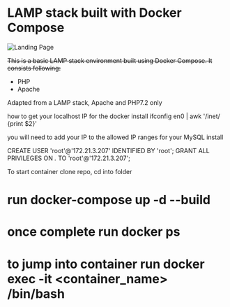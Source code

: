 # LAMP stack built with Docker Compose

![Landing Page](https://preview.ibb.co/gOTa0y/LAMP_STACK.png)

~~This is a basic LAMP stack environment built using Docker Compose. It consists following:~~

* PHP
* Apache

Adapted from a LAMP stack, Apache and PHP7.2 only

how to get your localhost IP for the docker install
ifconfig en0 | awk '/inet/ {print $2}'

you will need to add your IP to the allowed IP ranges for your MySQL install

CREATE USER 'root'@'172.21.3.207' IDENTIFIED BY 'root';
GRANT ALL PRIVILEGES ON *.* TO 'root'@'172.21.3.207';

To start container clone repo, cd into folder
# run docker-compose up -d --build 
# once complete run docker ps
# to jump into container run docker exec -it <container_name> /bin/bash
